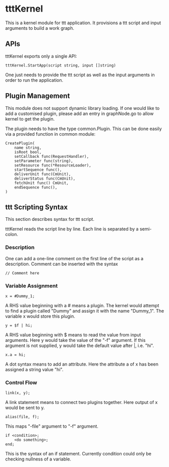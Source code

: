 # tttKernel

This is a kernel module for ttt application. It provisions a ttt script and input arguments to build a work graph.

## APIs

tttKernel exports only a single API:
```
tttKernel.StartApp(script string, input []string)
```
One just needs to provide the ttt script as well as the input arguments in order to run the application.

## Plugin Management

This module does not support dynamic library loading. If one would like to add a customised plugin, please add an entry in graphNode.go to allow kernel to get the plugin.

The plugin needs to have the type common.Plugin. This can be done easily via a provided function in common module:
```
CreatePlugin(
	name string,
	isRoot bool,
	setCallback func(RequestHandler),
	setParameter func(string),
	setResource func(*ResourceLoader),
	startSequence func(),
	deliverUnit func(CmUnit),
	deliverStatus func(CmUnit),
	fetchUnit func() CmUnit,
	endSequence func(),
)
```

## ttt Scripting Syntax

This section describes syntax for ttt script.

tttKernel reads the script line by line. Each line is separated by a semi-colon.

### Description

One can add a one-line comment on the first line of the script as a description. Comment can be inserted with the syntax
```
// Comment here
```

### Variable Assignment
```
x = #Dummy_1;
```
A RHS value beginning with a # means a plugin. The kernel would attempt to find a plugin called "Dummy" and assign it with the name "Dummy_1". The variable x would store this plugin.

```
y = $f | hi;
```
A RHS value beginning with $ means to read the value from input arguments. Here y would take the value of the "-f" argument. If this argument is not supplied, y would take the default value after |, i.e. "hi".
```
x.a = hi;
```
A dot syntax means to add an attribute. Here the attribute a of x has been assigned a string value "hi".

### Control Flow
```
link(x, y);
```
A link statement means to connect two plugins together. Here output of x would be sent to y.
```
alias(file, f);
```
This maps "-file" argument to "-f" argument.
```
if <condition>;
    <do something>;
end;
```
This is the syntax of an if statement. Currently condition could only be checking nullness of a variable.